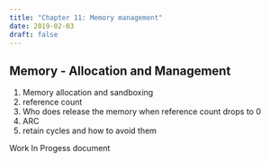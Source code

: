 ```yaml
---
title: "Chapter 11: Memory management"
date: 2019-02-03
draft: false
---
```


## Memory - Allocation and Management
1. Memory allocation and sandboxing
2. reference count
3. Who does release the memory when reference count drops to 0
4. ARC
5. retain cycles and how to avoid them

Work In Progess document


